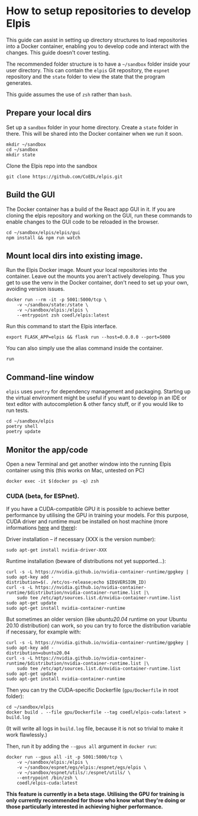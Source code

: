 # How to setup repositories to develop Elpis

This guide can assist in setting up directory structures to load repositories into a Docker container, enabling you to develop code and interact with the changes. This guide doesn't cover testing.

The recommended folder structure is to have a `~/sandbox` folder inside your user directory. This can contain the `elpis` Git repository, the `espnet` repository and the `state` folder to view the state that the program generates.

This guide assumes the use of `zsh` rather than `bash`.

## Prepare your local dirs

Set up a `sandbox` folder in your home directory. Create a `state` folder in there. This will be shared into the Docker container when we run it soon.  

```shell
mkdir ~/sandbox
cd ~/sandbox
mkdir state
```

Clone the Elpis repo into the sandbox
```shell
git clone https://github.com/CoEDL/elpis.git
```

## Build the GUI

The Docker container has a build of the React app GUI in it. If you are cloning the elpis repository and working on the GUI, run these commands to enable changes to the GUI code to be reloaded in the browser.

```shell
cd ~/sandbox/elpis/elpis/gui
npm install && npm run watch
```

## Mount local dirs into existing image.

Run the Elpis Docker image. Mount your local repositories into the container. Leave out the mounts you aren't actively developing. Thus you get to use the venv in the Docker container, don't need to set up your own, avoiding version issues.

```shell
docker run --rm -it -p 5001:5000/tcp \
	-v ~/sandbox/state:/state \  
	-v ~/sandbox/elpis:/elpis \  
	--entrypoint zsh coedl/elpis:latest
```

Run this command to start the Elpis interface.
```shell
export FLASK_APP=elpis && flask run --host=0.0.0.0 --port=5000
```

You can also simply use the alias command inside the container.
```shell
run
```

## Command-line window

`elpis` uses `poetry` for dependency management and packaging. Starting up the virtual environment might be useful if you want to develop in an IDE or text editor with autocompletion & other fancy stuff, or if you would like to run tests.

```shell
cd ~/sandbox/elpis
poetry shell
poetry update
```

## Monitor the app/code

Open a new Terminal and get another window into the running Elpis container using this (this works on Mac, untested on PC)

```shell
docker exec -it $(docker ps -q) zsh
```

### CUDA (beta, for ESPnet).

If you have a CUDA-compatible GPU it is possible to achieve better performance by utilising the GPU in training your models. For this purpose, CUDA driver and runtime must be installed on host machine (more informations [here](https://www.celantur.com/blog/run-cuda-in-docker-on-linux/) and [there](https://github.com/NVIDIA/nvidia-docker)):

Driver installation – if necessary (XXX is the version number):

```shell
sudo apt-get install nvidia-driver-XXX
```

Runtime installation (beware of distributions not yet supported…):

```shell
curl -s -L https://nvidia.github.io/nvidia-container-runtime/gpgkey | sudo apt-key add -
distribution=$(. /etc/os-release;echo $ID$VERSION_ID)
curl -s -L https://nvidia.github.io/nvidia-container-runtime/$distribution/nvidia-container-runtime.list |\
    sudo tee /etc/apt/sources.list.d/nvidia-container-runtime.list
sudo apt-get update
sudo apt-get install nvidia-container-runtime
```

But sometimes an older version (like *ubuntu20.04* runtime on your Ubuntu 20.10 distribution) can work, so you can try to force the distribution variable if necessary, for example with:

```shell
curl -s -L https://nvidia.github.io/nvidia-container-runtime/gpgkey | sudo apt-key add -
distribution=ubuntu20.04
curl -s -L https://nvidia.github.io/nvidia-container-runtime/$distribution/nvidia-container-runtime.list |\
    sudo tee /etc/apt/sources.list.d/nvidia-container-runtime.list
sudo apt-get update
sudo apt-get install nvidia-container-runtime
```

Then you can try the CUDA-specific Dockerfile (`gpu/Dockerfile` in root folder):

```shell
cd ~/sandbox/elpis
docker build . --file gpu/Dockerfile --tag coedl/elpis-cuda:latest > build.log
```

(It will write all logs in `build.log` file, because it is not so trivial to make it work flawlessly.)

Then, run it by adding the `--gpus all` argument in `docker run`:

```shell
docker run --gpus all -it -p 5001:5000/tcp \
    -v ~/sandbox/elpis:/elpis \
    -v ~/sandbox/espnet/egs/elpis:/espnet/egs/elpis \
    -v ~/sandbox/espnet/utils/:/espnet/utils/ \
    --entrypoint /bin/zsh \
    coedl/elpis-cuda:latest
```

**This feature is currently in a beta stage. Utilising the GPU for training is only currently recommended for those who know what they're doing or those particularly interested in achieving higher performance.**
